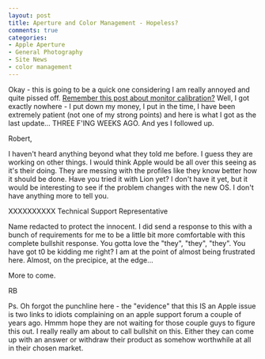 ```yaml
---
layout: post
title: Aperture and Color Management - Hopeless?
comments: true
categories:
- Apple Aperture
- General Photography
- Site News
- color management
---
```

Okay - this is going to be a quick one considering I am really annoyed and quite pissed off. <a href="http://photo.rwboyer.com/2011/06/02/whats-wrong-with-this-color-management-picture/">Remember this post about monitor calibration?</a> Well, I got exactly nowhere - I put down my money, I put in the time, I have been extremely patient (not one of my strong points) and here is what I got as the last update... THREE F'ING WEEKS AGO. And yes I followed up.

Robert,

I haven't heard anything beyond what they told me before. I guess they are
working on other things. I would think Apple would be all over this seeing
as it's their doing. They are messing with the profiles like they know
better how it should be done. Have you tried it with Lion yet? I don't
have it yet, but it would be interesting to see if the problem changes
with the new OS. I don't have anything more to tell you.

XXXXXXXXXX
Technical Support Representative

Name redacted to protect the innocent. I did send a response to this with a bunch of requirements for me to be a little bit more comfortable with this complete bullshit response. You gotta love the "they", "they", "they". You have got t0 be kidding me right? I am at the point of almost being frustrated here. Almost, on the precipice, at the edge...

More to come.

RB

Ps. Oh forgot the punchline here - the "evidence" that this IS an Apple issue is two links to idiots complaining on an apple support forum a couple of years ago. Hmmm hope they are not waiting for those couple guys to figure this out. I really really am about to call bullshit on this. Either they can come up with an answer or withdraw their product as somehow worthwhile at all in their chosen market.